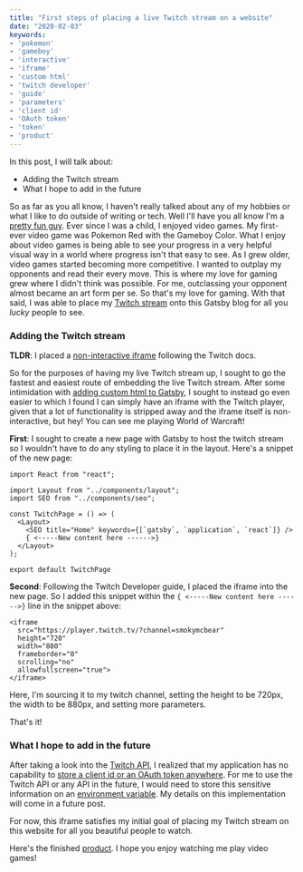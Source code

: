 ```yaml
---
title: "First steps of placing a live Twitch stream on a website"
date: "2020-02-03"
keywords:
- 'pokemon'
- 'gameboy'
- 'interactive'
- 'iframe'
- 'custom html'
- 'twitch developer'
- 'guide'
- 'parameters'
- 'client id'
- 'OAuth token'
- 'token'
- 'product'
---
```


In this post, I will talk about:
* Adding the Twitch stream
* What I hope to add in the future

So as far as you all know, I haven't really talked about any of my hobbies or what I like to do outside of writing or tech. Well I'll have you all know I'm a [pretty fun guy](https://www.ctvnews.ca/polopoly_fs/1.4106952.1537806593!/httpImage/image.jpg_gen/derivatives/landscape_1020/image.jpg). Ever since I was a child, I enjoyed video games. My first-ever video game was Pokemon Red with the Gameboy Color. What I enjoy about video games is being able to see your progress in a very helpful visual way in a world where progress isn't that easy to see. As I grew older, video games started becoming more competitive. I wanted to outplay my opponents and read their every move. This is where my love for gaming grew where I didn't think was possible. For me, outclassing your opponent almost became an art form per se. So that's my love for gaming. With that said, I was able to place my [Twitch stream](https://www.twitch.tv/smokymcbear) onto this Gatsby blog for all you _lucky_ people to see.

### Adding the Twitch stream

__TLDR__: I placed a [non-interactive iframe](https://dev.twitch.tv/docs/embed/video-and-clips#non-interactive-inline-frames-for-live-streams-and-vods) following the Twitch docs.

So for the purposes of having my live Twitch stream up, I sought to go the fastest and easiest route of embedding the live Twitch stream. After some intimidation with [adding custom html to Gatsby](https://www.gatsbyjs.org/docs/custom-html/), I sought to instead go even easier to which I found I can simply have an iframe with the Twitch player, given that a lot of functionality is stripped away and the iframe itself is non-interactive, but hey! You can see me playing World of Warcraft!

__First__: I sought to create a new page with Gatsby to host the twitch stream so I wouldn't have to do any styling to place it in the layout. Here's a snippet of the new page:

```
import React from "react";

import Layout from "../components/layout";
import SEO from "../components/seo";

const TwitchPage = () => (
  <Layout>
    <SEO title="Home" keywords={[`gatsby`, `application`, `react`]} />
    { <-----New content here ------>}
  </Layout>
);

export default TwitchPage
```

__Second__: Following the Twitch Developer guide, I placed the iframe into the new page. So I added this snippet within the `{ <-----New content here ------>}` line in the snippet above:

```
<iframe
  src="https://player.twitch.tv/?channel=smokymcbear"
  height="720"
  width="880"
  frameborder="0"
  scrolling="no"
  allowfullscreen="true">
</iframe>
```

Here, I'm sourcing it to my twitch channel, setting the height to be 720px, the width to be 880px, and setting more parameters.

That's it!

### What I hope to add in the future

After taking a look into the [Twitch API](https://dev.twitch.tv/docs/api), I realized that my application has no capability to [store a client id or an OAuth token anywhere](https://www.oauth.com/oauth2-servers/client-registration/client-id-secret/). For me to use the Twitch API or any API in the future, I would need to store this sensitive information on an [environment variable](https://hackernoon.com/how-to-use-environment-variables-keep-your-secret-keys-safe-secure-8b1a7877d69c). My details on this implementation will come in a future post.

For now, this iframe satisfies my initial goal of placing my Twitch stream on this website for all you beautiful people to watch.

Here's the finished [product](http://klam.space/twitch). I hope you enjoy watching me play video games!
